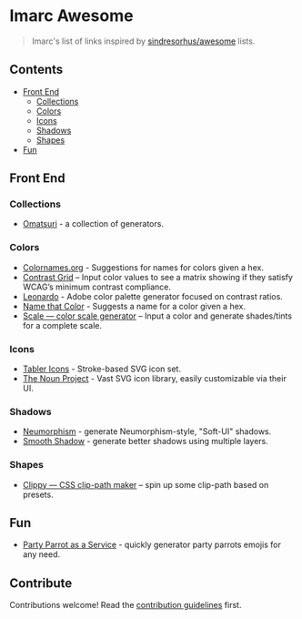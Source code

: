 # Imarc Awesome

> Imarc's list of links inspired by [sindresorhus/awesome](https://github.com/sindresorhus/awesome) lists.


## Contents

- [Front End](#front-end)
  - [Collections](#collections)
  - [Colors](#colors)
  - [Icons](#icons)
  - [Shadows](#shadows)
  - [Shapes](#shapes)
- [Fun](#fun)


## Front End

### Collections

- [Omatsuri](https://omatsuri.app/) - a collection of generators.


### Colors

- [Colornames.org](https://colornames.org/) - Suggestions for names for colors given a hex.
- [Contrast Grid](https://contrast-grid.eightshapes.com/) – Input color values to see a matrix showing if they satisfy WCAG’s minimum contrast compliance.
- [Leonardo](https://leonardocolor.io/) - Adobe color palette generator focused on contrast ratios.
- [Name that Color](https://chir.ag/projects/name-that-color/) - Suggests a name for a color given a hex.
- [Scale — color scale generator](https://hihayk.github.io/scale/) – Input a color and generate shades/tints for a complete scale.


### Icons

- [Tabler Icons](https://tablericons.com/) - Stroke-based SVG icon set.
- [The Noun Project](https://thenounproject.com/) - Vast SVG icon library, easily customizable via their UI.


### Shadows

- [Neumorphism](https://neumorphism.io/#940000) - generate Neumorphism-style, "Soft-UI" shadows.
- [Smooth Shadow](https://shadows.brumm.af/) - generate better shadows using multiple layers.


### Shapes
- [Clippy — CSS clip-path maker](https://bennettfeely.com/clippy/) – spin up some clip-path based on presets.


## Fun

- [Party Parrot as a Service](https://parrotify.github.io/) - quickly generator party parrots emojis for any need.


## Contribute

Contributions welcome! Read the [contribution guidelines](contributing.md) first.
